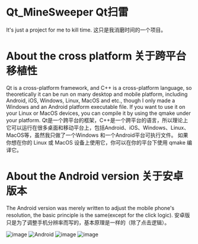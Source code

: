# Qt_MineSweeper Qt扫雷
It's just a project for me to kill time.
这只是我消磨时间的一个项目。

# About the cross platform 关于跨平台移植性
Qt is a cross-platform framework, and C++ is a cross-platform language, so theoretically it can be run on many desktop and mobile platform, including Android, iOS, Windows, Linux, MacOS and etc., though I only made a Windows and an Android platform executable file. If you want to use it on your Linux or MacOS devices, you can compile it by using the qmake under your platform.
Qt是一个跨平台的框架，C++是一个跨平台的语言，所以理论上它可以运行在很多桌面和移动平台上，包括Android、iOS、Windows、Linux、MacOS等，虽然我只做了一个Windows 和一个Android平台可执行文件。 如果你想在你的 Linux 或 MacOS 设备上使用它，你可以在你的平台下使用 qmake 编译它。

# About the Android version 关于安卓版本
The Android version was merely written to adjust the mobile phone's resolution, the basic principle is the same(except for the click logic).
安卓版只是为了调整手机分辨率而写的，基本原理是一样的（除了点击逻辑）。

![image](https://user-images.githubusercontent.com/77112843/188803480-c9b247d2-e994-4aa0-906f-985a7da85872.png)
![Android](https://user-images.githubusercontent.com/77112843/188804148-5c9cd840-0d67-4979-8d69-b5ce33dd2c67.jpg)
![image](https://user-images.githubusercontent.com/77112843/188804264-385d58b5-42d4-43d1-99d8-5ee34c66f6bf.png)
![image](https://user-images.githubusercontent.com/77112843/188804244-38744425-7e7e-4fd0-b165-35dc0ba9407c.png)
